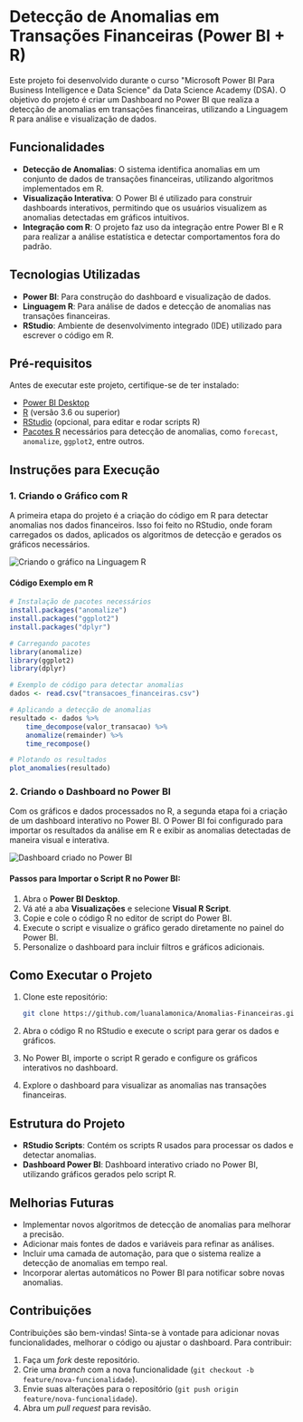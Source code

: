# Detecção de Anomalias em Transações Financeiras (Power BI + R)

Este projeto foi desenvolvido durante o curso "Microsoft Power BI Para Business Intelligence e Data Science" da Data Science Academy (DSA). O objetivo do projeto é criar um Dashboard no Power BI que realiza a detecção de anomalias em transações financeiras, utilizando a Linguagem R para análise e visualização de dados.

## Funcionalidades

- **Detecção de Anomalias**: O sistema identifica anomalias em um conjunto de dados de transações financeiras, utilizando algoritmos implementados em R.
- **Visualização Interativa**: O Power BI é utilizado para construir dashboards interativos, permitindo que os usuários visualizem as anomalias detectadas em gráficos intuitivos.
- **Integração com R**: O projeto faz uso da integração entre Power BI e R para realizar a análise estatística e detectar comportamentos fora do padrão.

## Tecnologias Utilizadas

- **Power BI**: Para construção do dashboard e visualização de dados.
- **Linguagem R**: Para análise de dados e detecção de anomalias nas transações financeiras.
- **RStudio**: Ambiente de desenvolvimento integrado (IDE) utilizado para escrever o código em R.

## Pré-requisitos

Antes de executar este projeto, certifique-se de ter instalado:

- [Power BI Desktop](https://powerbi.microsoft.com/pt-br/desktop/)
- [R](https://www.r-project.org/) (versão 3.6 ou superior)
- [RStudio](https://rstudio.com/products/rstudio/download/) (opcional, para editar e rodar scripts R)
- [Pacotes R](https://cran.r-project.org/web/packages/available_packages_by_name.html) necessários para detecção de anomalias, como `forecast`, `anomalize`, `ggplot2`, entre outros.

## Instruções para Execução

### 1. Criando o Gráfico com R

A primeira etapa do projeto é a criação do código em R para detectar anomalias nos dados financeiros. Isso foi feito no RStudio, onde foram carregados os dados, aplicados os algoritmos de detecção e gerados os gráficos necessários.

![Criando o gráfico na Linguagem R](https://github.com/luanalamonica/Anomalias-Financeiras/blob/main/R%20studio.png?raw=true)

#### Código Exemplo em R

```r
# Instalação de pacotes necessários
install.packages("anomalize")
install.packages("ggplot2")
install.packages("dplyr")

# Carregando pacotes
library(anomalize)
library(ggplot2)
library(dplyr)

# Exemplo de código para detectar anomalias
dados <- read.csv("transacoes_financeiras.csv")

# Aplicando a detecção de anomalias
resultado <- dados %>%
    time_decompose(valor_transacao) %>%
    anomalize(remainder) %>%
    time_recompose()

# Plotando os resultados
plot_anomalies(resultado)

```

### 2. Criando o Dashboard no Power BI

Com os gráficos e dados processados no R, a segunda etapa foi a criação de um dashboard interativo no Power BI. O Power BI foi configurado para importar os resultados da análise em R e exibir as anomalias detectadas de maneira visual e interativa.

![Dashboard criado no Power BI](https://github.com/luanalamonica/Anomalias-Financeiras/blob/main/dashboard%20R.png?raw=true)

#### Passos para Importar o Script R no Power BI:

1. Abra o **Power BI Desktop**.
2. Vá até a aba **Visualizações** e selecione **Visual R Script**.
3. Copie e cole o código R no editor de script do Power BI.
4. Execute o script e visualize o gráfico gerado diretamente no painel do Power BI.
5. Personalize o dashboard para incluir filtros e gráficos adicionais.

## Como Executar o Projeto

1. Clone este repositório:
    ```bash
    git clone https://github.com/luanalamonica/Anomalias-Financeiras.git
    ```

2. Abra o código R no RStudio e execute o script para gerar os dados e gráficos.

3. No Power BI, importe o script R gerado e configure os gráficos interativos no dashboard.

4. Explore o dashboard para visualizar as anomalias nas transações financeiras.

## Estrutura do Projeto

- **RStudio Scripts**: Contém os scripts R usados para processar os dados e detectar anomalias.
- **Dashboard Power BI**: Dashboard interativo criado no Power BI, utilizando gráficos gerados pelo script R.

## Melhorias Futuras

- Implementar novos algoritmos de detecção de anomalias para melhorar a precisão.
- Adicionar mais fontes de dados e variáveis para refinar as análises.
- Incluir uma camada de automação, para que o sistema realize a detecção de anomalias em tempo real.
- Incorporar alertas automáticos no Power BI para notificar sobre novas anomalias.

## Contribuições

Contribuições são bem-vindas! Sinta-se à vontade para adicionar novas funcionalidades, melhorar o código ou ajustar o dashboard. Para contribuir:

1. Faça um _fork_ deste repositório.
2. Crie uma _branch_ com a nova funcionalidade (`git checkout -b feature/nova-funcionalidade`).
3. Envie suas alterações para o repositório (`git push origin feature/nova-funcionalidade`).
4. Abra um _pull request_ para revisão.
